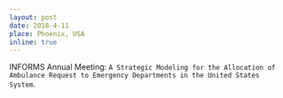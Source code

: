 ```yaml
---
layout: post
date: 2018-4-11
place: Phoenix, USA
inline: true
---
```


INFORMS Annual Meeting: `A Strategic Modeling for the Allocation of Ambulance Request to Emergency Departments in the United States System`.
